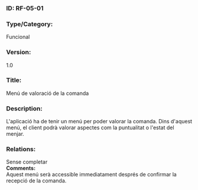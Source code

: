 ### **ID:** RF-05-01

### **Type/Category:**

Funcional

### **Version:**

1.0

### **Title:**

Menú de valoració de la comanda

### **Description:**

L'aplicació ha de tenir un menú per poder valorar la comanda. Dins d'aquest menú, el client podrà valorar aspectes com la puntualitat o l'estat del menjar.

### **Relations:**

Sense completar  
**Comments:**  
Aquest menú serà accessible immediatament després de confirmar la recepció de la comanda.
